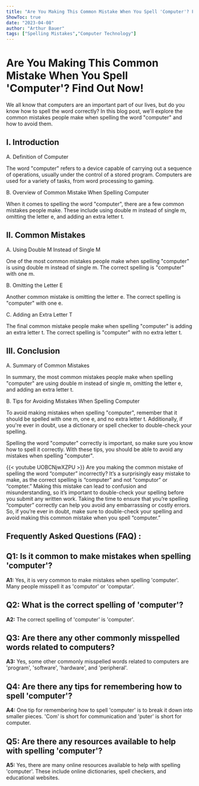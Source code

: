 ```yaml
---
title: "Are You Making This Common Mistake When You Spell 'Computer'? Find Out Now!"
ShowToc: true 
date: "2023-04-08"
author: "Arthur Bauer" 
tags: ["Spelling Mistakes","Computer Technology"]
---
```

# Are You Making This Common Mistake When You Spell 'Computer'? Find Out Now!

We all know that computers are an important part of our lives, but do you know how to spell the word correctly? In this blog post, we'll explore the common mistakes people make when spelling the word "computer" and how to avoid them. 

## I. Introduction

A. Definition of Computer

The word "computer" refers to a device capable of carrying out a sequence of operations, usually under the control of a stored program. Computers are used for a variety of tasks, from word processing to gaming. 

B. Overview of Common Mistake When Spelling Computer

When it comes to spelling the word "computer", there are a few common mistakes people make. These include using double m instead of single m, omitting the letter e, and adding an extra letter t. 

## II. Common Mistakes

A. Using Double M Instead of Single M

One of the most common mistakes people make when spelling "computer" is using double m instead of single m. The correct spelling is "computer" with one m. 

B. Omitting the Letter E

Another common mistake is omitting the letter e. The correct spelling is "computer" with one e. 

C. Adding an Extra Letter T

The final common mistake people make when spelling "computer" is adding an extra letter t. The correct spelling is "computer" with no extra letter t. 

## III. Conclusion

A. Summary of Common Mistakes

In summary, the most common mistakes people make when spelling "computer" are using double m instead of single m, omitting the letter e, and adding an extra letter t. 

B. Tips for Avoiding Mistakes When Spelling Computer

To avoid making mistakes when spelling "computer", remember that it should be spelled with one m, one e, and no extra letter t. Additionally, if you're ever in doubt, use a dictionary or spell checker to double-check your spelling. 

Spelling the word "computer" correctly is important, so make sure you know how to spell it correctly. With these tips, you should be able to avoid any mistakes when spelling "computer".

{{< youtube UOBCNjwXZPU >}} 
Are you making the common mistake of spelling the word “computer” incorrectly? It’s a surprisingly easy mistake to make, as the correct spelling is “computer” and not “computor” or “compter.” Making this mistake can lead to confusion and misunderstanding, so it’s important to double-check your spelling before you submit any written work. Taking the time to ensure that you’re spelling “computer” correctly can help you avoid any embarrassing or costly errors. So, if you’re ever in doubt, make sure to double-check your spelling and avoid making this common mistake when you spell “computer.”

## Frequently Asked Questions (FAQ) :
## Q1: Is it common to make mistakes when spelling 'computer'?
**A1:** Yes, it is very common to make mistakes when spelling 'computer'. Many people misspell it as 'computor' or 'computar'.

## Q2: What is the correct spelling of 'computer'?
**A2:** The correct spelling of 'computer' is 'computer'.

## Q3: Are there any other commonly misspelled words related to computers?
**A3:** Yes, some other commonly misspelled words related to computers are 'program', 'software', 'hardware', and 'peripheral'.

## Q4: Are there any tips for remembering how to spell 'computer'?
**A4:** One tip for remembering how to spell 'computer' is to break it down into smaller pieces. 'Com' is short for communication and 'puter' is short for computer.

## Q5: Are there any resources available to help with spelling 'computer'?
**A5:** Yes, there are many online resources available to help with spelling 'computer'. These include online dictionaries, spell checkers, and educational websites.





